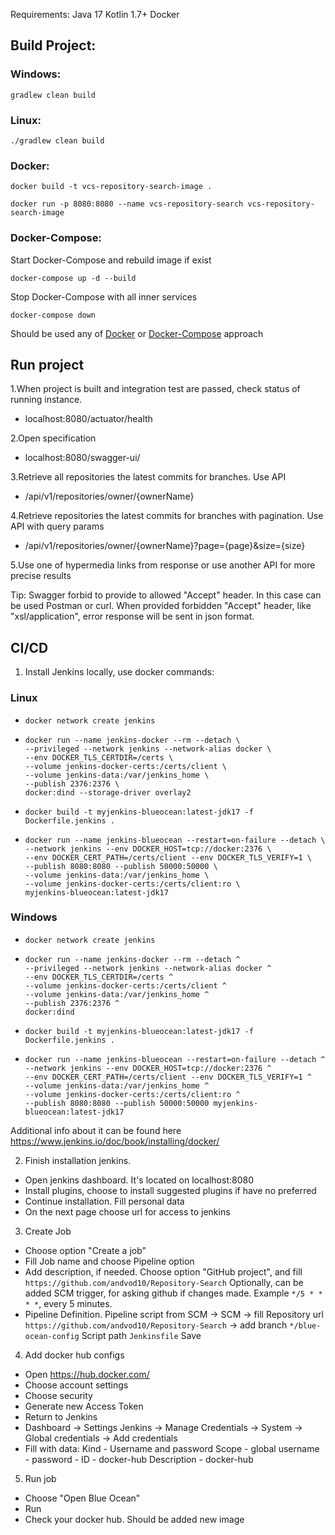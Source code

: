Requirements:
Java 17
Kotlin 1.7+
Docker

## Build Project:
### Windows:
`gradlew clean build`
### Linux:
`./gradlew clean build`
### Docker:
```
docker build -t vcs-repository-search-image .
```
```
docker run -p 8080:8080 --name vcs-repository-search vcs-repository-search-image
```
### Docker-Compose:
Start Docker-Compose and rebuild image if exist
```
docker-compose up -d --build
```
Stop Docker-Compose with all inner services 
```
docker-compose down
```
Should be used any of [Docker](#docker) or [Docker-Compose](#docker-compose) approach

## Run project
1.When project is built and integration test are passed, check status of running instance.
- localhost:8080/actuator/health

2.Open specification
- localhost:8080/swagger-ui/

3.Retrieve all repositories the latest commits for branches. Use API
- /api/v1/repositories/owner/{ownerName}

4.Retrieve repositories the latest commits for branches with pagination. Use API with query params
- /api/v1/repositories/owner/{ownerName}?page={page}&size={size}

5.Use one of hypermedia links from response or use another API for more precise results

Tip: Swagger forbid to provide to allowed "Accept" header. 
In this case can be used Postman or curl.
When provided forbidden "Accept" header, like "xsl/application", 
error response will be sent in json format.

## CI/CD
1. Install Jenkins locally, use docker commands:
### Linux
- ```
  docker network create jenkins
  ```
- ```
  docker run --name jenkins-docker --rm --detach \
  --privileged --network jenkins --network-alias docker \
  --env DOCKER_TLS_CERTDIR=/certs \
  --volume jenkins-docker-certs:/certs/client \
  --volume jenkins-data:/var/jenkins_home \
  --publish 2376:2376 \
  docker:dind --storage-driver overlay2
  ```
- ```
  docker build -t myjenkins-blueocean:latest-jdk17 -f Dockerfile.jenkins .
  ```
- ```
  docker run --name jenkins-blueocean --restart=on-failure --detach \
  --network jenkins --env DOCKER_HOST=tcp://docker:2376 \
  --env DOCKER_CERT_PATH=/certs/client --env DOCKER_TLS_VERIFY=1 \
  --publish 8080:8080 --publish 50000:50000 \
  --volume jenkins-data:/var/jenkins_home \
  --volume jenkins-docker-certs:/certs/client:ro \
  myjenkins-blueocean:latest-jdk17
  ```
### Windows
- ```
  docker network create jenkins
  ```
- ```
  docker run --name jenkins-docker --rm --detach ^
  --privileged --network jenkins --network-alias docker ^
  --env DOCKER_TLS_CERTDIR=/certs ^
  --volume jenkins-docker-certs:/certs/client ^
  --volume jenkins-data:/var/jenkins_home ^
  --publish 2376:2376 ^
  docker:dind
  ```
- ```
  docker build -t myjenkins-blueocean:latest-jdk17 -f Dockerfile.jenkins .
  ```
- ```
  docker run --name jenkins-blueocean --restart=on-failure --detach ^
  --network jenkins --env DOCKER_HOST=tcp://docker:2376 ^
  --env DOCKER_CERT_PATH=/certs/client --env DOCKER_TLS_VERIFY=1 ^
  --volume jenkins-data:/var/jenkins_home ^
  --volume jenkins-docker-certs:/certs/client:ro ^
  --publish 8080:8080 --publish 50000:50000 myjenkins-blueocean:latest-jdk17
  ```

Additional info about it can be found here https://www.jenkins.io/doc/book/installing/docker/

2. Finish installation jenkins. 
- Open jenkins dashboard. It's located on localhost:8080
- Install plugins, choose to install suggested plugins if have no preferred
- Continue installation. Fill personal data
- On the next page choose url for access to jenkins

3. Create Job
- Choose option "Create a job"
- Fill Job name and choose Pipeline option
- Add description, if needed.
  Choose option "GitHub project", and fill `https://github.com/andvod10/Repository-Search`
  Optionally, can be added SCM trigger, for asking github if changes made. 
  Example `*/5 * * * *`, every 5 minutes.
- Pipeline Definition.
  Pipeline script from SCM -> SCM -> fill Repository url `https://github.com/andvod10/Repository-Search`
                                  -> add branch `*/blue-ocean-config`
  Script path `Jenkinsfile`
  Save

4. Add docker hub configs
- Open https://hub.docker.com/
- Choose account settings 
- Choose security
- Generate new Access Token
- Return to Jenkins
- Dashboard -> Settings Jenkins -> Manage Credentials -> System -> Global credentials -> Add credentials
- Fill with data:
Kind - Username and password
Scope - global
username - <your docker hub username>
password - <your access token from docker hub>
ID - docker-hub
Description - docker-hub  
  
5. Run job
- Choose "Open Blue Ocean"
- Run
- Check your docker hub. Should be added new image
